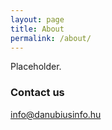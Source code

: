 ```yaml
---
layout: page
title: About
permalink: /about/
---
```


Placeholder.

### Contact us

[info@danubiusinfo.hu](mailto:info@danubiusinfo.hu)
